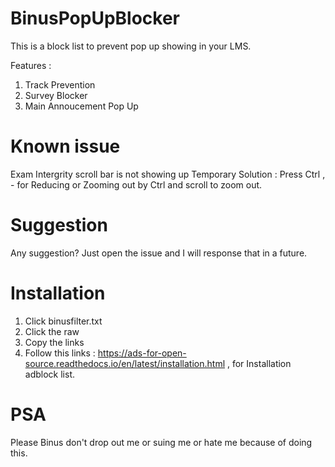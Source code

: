 # BinusPopUpBlocker
This is a block list to prevent pop up showing in your LMS.

Features :
1. Track Prevention
2. Survey Blocker
3. Main Annoucement Pop Up

# Known issue
Exam Intergrity scroll bar is not showing up
Temporary Solution : Press Ctrl , - for Reducing or Zooming out by Ctrl and scroll to zoom out.
# Suggestion
Any suggestion? Just open the issue and I will response that in a future.

# Installation
1. Click binusfilter.txt
2. Click the raw
3. Copy the links
4. Follow this links : https://ads-for-open-source.readthedocs.io/en/latest/installation.html , for Installation adblock list.

# PSA
Please Binus don't drop out me or suing me or hate me because of doing this.

